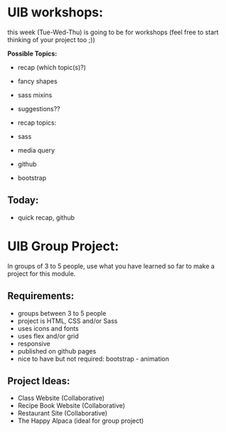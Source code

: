 # UIB workshops:

this week (Tue-Wed-Thu) is going to be for workshops (feel free to start thinking of your project too ;))

**Possible Topics:**

- recap (which topic(s)?)
- fancy shapes
- sass mixins
- suggestions??


- recap topics:
- sass
- media query
- github 
- bootstrap

## Today:

- quick recap, github

# UIB Group Project:

In groups of 3 to 5 people, use what you have learned so far to make a project for this module.

## Requirements:

- groups between 3 to 5 people
- project is HTML, CSS and/or Sass
- uses icons and fonts
- uses flex and/or grid
- responsive
- published on github pages
- nice to have but not required: bootstrap - animation

## Project Ideas:
 
- Class Website (Collaborative)
- Recipe Book Website (Collaborative)
- Restaurant Site (Collaborative)
- The Happy Alpaca (ideal for group project) 